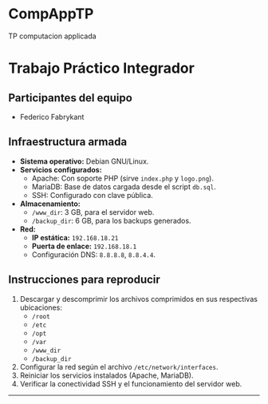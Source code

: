 # CompAppTP
TP computacion applicada
# Trabajo Práctico Integrador

## Participantes del equipo
- Federico Fabrykant

## Infraestructura armada
- **Sistema operativo:** Debian GNU/Linux.
- **Servicios configurados:**
  - Apache: Con soporte PHP (sirve `index.php` y `logo.png`).
  - MariaDB: Base de datos cargada desde el script `db.sql`.
  - SSH: Configurado con clave pública.
- **Almacenamiento:**
  - `/www_dir`: 3 GB, para el servidor web.
  - `/backup_dir`: 6 GB, para los backups generados.
- **Red:**
  - **IP estática:** `192.168.18.21`
  - **Puerta de enlace:** `192.168.18.1`
  - Configuración DNS: `8.8.8.8`, `8.8.4.4`.

## Instrucciones para reproducir
1. Descargar y descomprimir los archivos comprimidos en sus respectivas ubicaciones:
   - `/root`
   - `/etc`
   - `/opt`
   - `/var`
   - `/www_dir`
   - `/backup_dir`
2. Configurar la red según el archivo `/etc/network/interfaces`.
3. Reiniciar los servicios instalados (Apache, MariaDB).
4. Verificar la conectividad SSH y el funcionamiento del servidor web.

---
